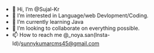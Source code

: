 - 👋 Hi, I’m @Sujal-Kr
- 👀 I’m interested in Language/web Devlopment/Coding.
- 🌱 I’m currently learning Java
- 💞️ I’m looking to collaborate on everything possible.
- 📫 How to reach me @_noya.san(Insta-Id)/sunnykumarcms45@gmail.com

<!---
Sujal-Kr/Sujal-Kr is a ✨ special ✨ repository because its `README.md` (this file) appears on your GitHub profile.
You can click the Preview link to take a look at your changes.
--->
